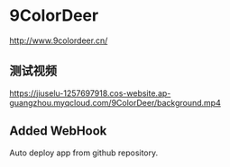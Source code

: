 # 9ColorDeer

http://www.9colordeer.cn/

## 测试视频

https://jiuselu-1257697918.cos-website.ap-guangzhou.myqcloud.com/9ColorDeer/background.mp4

## Added WebHook

Auto deploy app from github repository.
